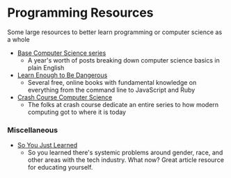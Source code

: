 # Programming Resources

Some large resources to better learn programming or computer science as a whole

* [Base Computer Science series](https://medium.com/basecs)
  * A year's worth of posts breaking down computer science basics in plain English
* [Learn Enough to Be Dangerous](https://www.learnenough.com/courses)
  * Several free, online books with fundamental knowledge on everything from the command line to JavaScript and Ruby
* [Crash Course Computer Science](https://www.youtube.com/playlist?list=PLME-KWdxI8dcaHSzzRsNuOLXtM2Ep_C7a)
  * The folks at crash course dedicate an entire series to how modern computing got to where it is today

### Miscellaneous

* [So You Just Learned](https://github.com/sublimemarch/so-you-just-learned)
  * So you learned there's systemic problems around gender, race, and other areas with the tech industry. What now? Great article resource for educating yourself.
